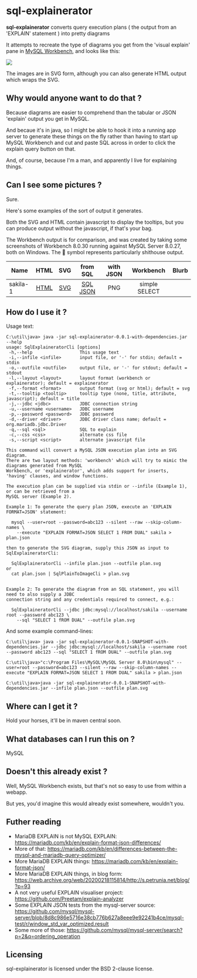 # sql-explainerator

**sql-explainerator**  converts query execution plans ( the output from an 'EXPLAIN' statement ) into pretty diagrams

It attempts to recreate the type of diagrams you get from the 'visual explain' pane in [MySQL Workbench](https://www.mysql.com/products/workbench/), and looks like this:

![](https://raw.githubusercontent.com/randomnoun/sql-explainerator/master/src/site/resources/img/sakila-7g.png)

The images are in SVG form, although you can also generate HTML output which wraps the SVG.

## Why would anyone want to do that  ?

Because diagrams are easier to comprehend than the tabular or JSON 'explain' output you get in MySQL.

And becaue it's in java, so I might be able to hook it into a running app server to generate these things on the fly rather than having to start up MySQL Workbench and cut and paste SQL across in order to click the explain query button on that.

And, of course, because I'm a man, and apparently I live for explaining things.

## Can I see some pictures ?

Sure.

Here's some examples of the sort of output it generates. 

Both the SVG and HTML contain javascript to display the tooltips, but you can produce output without the javascript, if that's your bag.

The Workbench output is for comparison, and was created by taking some screenshots of Workbench 8.0.30 running against MySQL Server 8.0.27, both on Windows. The :poop: symbol represents particularly shithouse output. 

| Name | HTML | SVG | from SQL | with JSON | Workbench | Blurb |
|--|:--:|:--:|:--:|:--:|:--:|--|
| sakila-1 | [HTML](https://randomnoun.github.io/sql-explainerator/test/output/sakila-1-javascript.html) |  [SVG](https://randomnoun.github.io/sql-explainerator/test/output/sakila-1-javascript.svg) | [SQL](https://randomnoun.github.io/sql-explainerator/test/input/sakila-1.sql) [JSON](https://randomnoun.github.io/sql-explainerator/test/input/sakila-1.json) | PNG | simple SELECT |


## How do I use it ? 

Usage text:
```
C:\util\java> java -jar sql-explainerator-0.0.1-with-dependencies.jar --help
usage: SqlExplaineratorCli [options]
 -h,--help                  This usage text
 -i,--infile <infile>       input file, or '-' for stdin; default = stdin
 -o,--outfile <outfile>     output file, or '-' for stdout; default = stdout
 -l,--layout <layout>       layout format (workbench or explainerator); default = explainerator
 -f,--format <format>       output format (svg or html); default = svg
 -t,--tooltip <tooltip>     tooltip type (none, title, attribute, javascript); default = title
 -j,--jdbc <jdbc>           JDBC connection string
 -u,--username <username>   JDBC username
 -p,--password <password>   JDBC password
 -d,--driver <driver>       JDBC driver class name; default = org.mariadb.jdbc.Driver
 -q,--sql <sql>             SQL to explain
 -c,--css <css>             alternate css file
 -s,--script <script>       alternate javascript file

This command will convert a MySQL JSON execution plan into an SVG diagram.
There are two layout methods: 'workbench' which will try to mimic the diagrams generated from MySQL
Workbench, or 'explainerator', which adds support for inserts, 'having' clauses, and window functions.

The execution plan can be supplied via stdin or --infile (Example 1), or can be retrieved from a
MySQL server (Example 2).

Example 1: To generate the query plan JSON, execute an 'EXPLAIN FORMAT=JSON' statement:

  mysql --user=root --password=abc123 --silent --raw --skip-column-names \
    --execute "EXPLAIN FORMAT=JSON SELECT 1 FROM DUAL" sakila > plan.json

then to generate the SVG diagram, supply this JSON as input to SqlExplaineratorCli:

  SqlExplaineratorCli --infile plan.json --outfile plan.svg
or
  cat plan.json | SqlPlainToImageCli > plan.svg


Example 2: To generate the diagram from an SQL statement, you will need to also supply a JDBC
connection string and any credentials required to connect, e.g.:

  SqlExplaineratorCli --jdbc jdbc:mysql://localhost/sakila --username root --password abc123 \
    --sql "SELECT 1 fROM DUAL" --outfile plan.svg
```

And some example command-lines:

```
C:\util\java> java -jar sql-explainerator-0.0.1-SNAPSHOT-with-dependencies.jar --jdbc jdbc:mysql://localhost/sakila --username root --password abc123 --sql "SELECT 1 fROM DUAL" --outfile plan.svg
```

```
C:\util\java>"c:\Program Files\MySQL\MySQL Server 8.0\bin\mysql" --user=root --password=abc123 --silent --raw --skip-column-names --execute "EXPLAIN FORMAT=JSON SELECT 1 FROM DUAL" sakila > plan.json

C:\util\java>java -jar sql-explainerator-0.0.1-SNAPSHOT-with-dependencies.jar --infile plan.json --outfile plan.svg
```

## Where can I get it ? 

Hold your horses, it'll be in maven central soon.

## What databases can I run this on ?

MySQL

## Doesn't this already exist ?

Well, MySQL Workbench exists, but that's not so easy to use from within a webapp.

But yes, you'd imagine this would already exist somewhere, wouldn't you.

## Futher reading

* MariaDB EXPLAIN is not MySQL EXPLAIN: https://mariadb.com/kb/en/explain-format-json-differences/
* More of that: https://mariadb.com/kb/en/differences-between-the-mysql-and-mariadb-query-optimizer/
* More MariaDB EXPLAIN things: https://mariadb.com/kb/en/explain-format-json/
* More MariaDB EXPLAIN things, in blog form: https://web.archive.org/web/20200218115814/http://s.petrunia.net/blog/?p=93
* A not very useful EXPLAIN visualiser project: https://github.com/Preetam/explain-analyzer
* Some EXPLAIN JSON tests from the mysql-server source: https://github.com/mysql/mysql-server/blob/8d8c986e5716e38cb776b627a8eee9e92241b4ce/mysql-test/r/window_std_var_optimized.result
* Some more of those: https://github.com/mysql/mysql-server/search?p=2&q=ordering_operation

## Licensing

sql-explainerator is licensed under the BSD 2-clause license.

